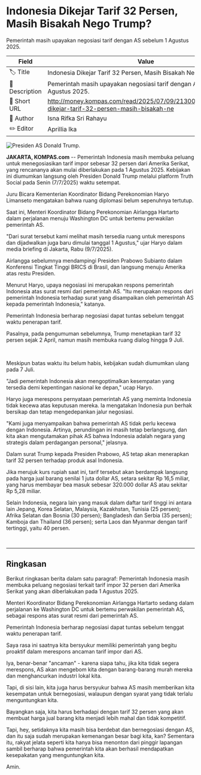 # Indonesia Dikejar Tarif 32 Persen, Masih Bisakah Nego Trump?

Pemerintah masih upayakan negosiasi tarif dengan AS sebelum 1 Agustus 2025.

| Field         | Value                                                       |
|---------------|-------------------------------------------------------------|
| 🏷️ Title       | Indonesia Dikejar Tarif 32 Persen, Masih Bisakah Nego Trump? |
| 📝 Description | Pemerintah masih upayakan negosiasi tarif dengan AS sebelum 1 Agustus 2025. |
| 🔗 Short URL   | http://money.kompas.com/read/2025/07/09/213000226/indonesia-dikejar-tarif-32-persen-masih-bisakah-ne |
| 👤 Author      | Isna Rifka Sri Rahayu |
| ✏️ Editor      | Aprillia Ika |

![Presiden AS Donald Trump.](https://asset.kompas.com/crops/Y_P0h4RWfi_bYeR_Rq0tmzrtgTs=/69x53:1195x803/750x500/data/photo/2025/07/08/686ca2412d03f.jpg)

**JAKARTA, KOMPAS.com** -- Pemerintah Indonesia masih membuka peluang untuk menegosiasikan tarif impor sebesar 32 persen dari Amerika Serikat, yang rencananya akan mulai diberlakukan pada 1 Agustus 2025. Kebijakan ini diumumkan langsung oleh Presiden Donald Trump melalui platform Truth Social pada Senin (7/7/2025) waktu setempat.

Juru Bicara Kementerian Koordinator Bidang Perekonomian Haryo Limanseto mengatakan bahwa ruang diplomasi belum sepenuhnya tertutup.

Saat ini, Menteri Koordinator Bidang Perekonomian Airlangga Hartarto dalam perjalanan menuju Washington DC untuk bertemu perwakilan pemerintah AS.

"Dari surat tersebut kami melihat masih tersedia ruang untuk merespons dan dijadwalkan juga baru dimulai tanggal 1 Agustus," ujar Haryo dalam media briefing di Jakarta, Rabu (9/7/2025).

Airlangga sebelumnya mendampingi Presiden Prabowo Subianto dalam Konferensi Tingkat Tinggi BRICS di Brasil, dan langsung menuju Amerika atas restu Presiden.

Menurut Haryo, upaya negosiasi ini merupakan respons pemerintah Indonesia atas surat resmi dari pemerintah AS. "Itu merupakan respons dari pemerintah Indonesia terhadap surat yang disampaikan oleh pemerintah AS kepada pemerintah Indonesia," katanya.

Pemerintah Indonesia berharap negosiasi dapat tuntas sebelum tenggat waktu penerapan tarif.

Pasalnya, pada pengumuman sebelumnya, Trump menetapkan tarif 32 persen sejak 2 April, namun masih membuka ruang dialog hingga 9 Juli.

 

Meskipun batas waktu itu belum habis, kebijakan sudah diumumkan ulang pada 7 Juli.

"Jadi pemerintah Indonesia akan mengoptimalkan kesempatan yang tersedia demi kepentingan nasional ke depan," ucap Haryo.

Haryo juga merespons pernyataan pemerintah AS yang meminta Indonesia tidak kecewa atas keputusan mereka. Ia mengatakan Indonesia pun berhak bersikap dan tetap mengedepankan jalur negosiasi.

"Kami juga menyampaikan bahwa pemerintah AS tidak perlu kecewa dengan Indonesia. Artinya, perundingan ini masih tetap berlangsung, dan kita akan mengutamakan pihak AS bahwa Indonesia adalah negara yang strategis dalam perdagangan personal," jelasnya.

Dalam surat Trump kepada Presiden Prabowo, AS tetap akan menerapkan tarif 32 persen terhadap produk asal Indonesia.

Jika merujuk kurs rupiah saat ini, tarif tersebut akan berdampak langsung pada harga jual barang senilai 1 juta dollar AS, setara sekitar Rp 16,5 miliar, yang harus membayar bea masuk sebesar 320.000 dollar AS atau sekitar Rp 5,28 miliar.

Selain Indonesia, negara lain yang masuk dalam daftar tarif tinggi ini antara lain Jepang, Korea Selatan, Malaysia, Kazakhstan, Tunisia (25 persen); Afrika Selatan dan Bosnia (30 persen); Bangladesh dan Serbia (35 persen); Kamboja dan Thailand (36 persen); serta Laos dan Myanmar dengan tarif tertinggi, yaitu 40 persen.

 

---
## Ringkasan

Berikut ringkasan berita dalam satu paragraf: Pemerintah Indonesia masih membuka peluang negosiasi terkait tarif impor 32 persen dari Amerika Serikat yang akan diberlakukan pada 1 Agustus 2025.

 Menteri Koordinator Bidang Perekonomian Airlangga Hartarto sedang dalam perjalanan ke Washington DC untuk bertemu perwakilan pemerintah AS, sebagai respons atas surat resmi dari pemerintah AS.

 Pemerintah Indonesia berharap negosiasi dapat tuntas sebelum tenggat waktu penerapan tarif.



Saya rasa ini saatnya kita bersyukur memiliki pemerintah yang begitu proaktif dalam merespons ancaman tarif impor dari AS.

 Iya, benar-benar "ancaman" - karena siapa tahu, jika kita tidak segera merespons, AS akan mengebom kita dengan barang-barang murah mereka dan menghancurkan industri lokal kita.

 Tapi, di sisi lain, kita juga harus bersyukur bahwa AS masih memberikan kita kesempatan untuk bernegosiasi, walaupun dengan syarat yang tidak terlalu menguntungkan kita.

 Bayangkan saja, kita harus berhadapi dengan tarif 32 persen yang akan membuat harga jual barang kita menjadi lebih mahal dan tidak kompetitif.

 Tapi, hey, setidaknya kita masih bisa berdebat dan bernegosiasi dengan AS, dan itu saja sudah merupakan kemenangan besar bagi kita, kan? Sementara itu, rakyat jelata seperti kita hanya bisa menonton dari pinggir lapangan sambil berharap bahwa pemerintah kita akan berhasil mendapatkan kesepakatan yang menguntungkan kita.

 Amin.

